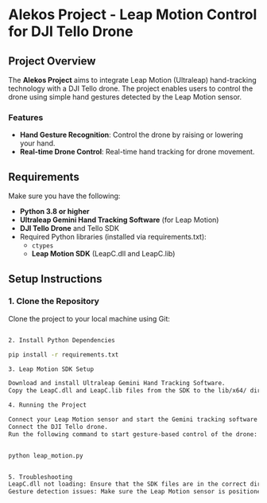 # Alekos Project - Leap Motion Control for DJI Tello Drone

## Project Overview

The **Alekos Project** aims to integrate Leap Motion (Ultraleap) hand-tracking technology with a DJI Tello drone. The project enables users to control the drone using simple hand gestures detected by the Leap Motion sensor.

### Features
- **Hand Gesture Recognition**: Control the drone by raising or lowering your hand.
- **Real-time Drone Control**: Real-time hand tracking for drone movement.

## Requirements

Make sure you have the following:

- **Python 3.8 or higher**
- **Ultraleap Gemini Hand Tracking Software** (for Leap Motion)
- **DJI Tello Drone** and Tello SDK
- Required Python libraries (installed via requirements.txt):
  - `ctypes`
  - **Leap Motion SDK** (LeapC.dll and LeapC.lib)

## Setup Instructions

### 1. Clone the Repository
Clone the project to your local machine using Git:
```bash

2. Install Python Dependencies

pip install -r requirements.txt

3. Leap Motion SDK Setup

Download and install Ultraleap Gemini Hand Tracking Software.
Copy the LeapC.dll and LeapC.lib files from the SDK to the lib/x64/ directory.

4. Running the Project

Connect your Leap Motion sensor and start the Gemini tracking software.
Connect the DJI Tello drone.
Run the following command to start gesture-based control of the drone:


python leap_motion.py


5. Troubleshooting
LeapC.dll not loading: Ensure that the SDK files are in the correct directory.
Gesture detection issues: Make sure the Leap Motion sensor is positioned correctly and can see your hands.

